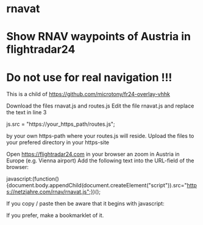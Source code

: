 # rnavat
# Show RNAV waypoints of Austria in flightradar24
# Do not use for real navigation !!!


This is a child of
https://github.com/microtony/fr24-overlay-vhhk


Download the files rnavat.js and routes.js
Edit the file rnavat.js and replace the text in line 3

js.src = "https://your_https_path/routes.js";

by your own https-path where your routes.js will reside.
Upload the files to your prefered directory in your https-site


Open https://flightradar24.com in your browser an zoom in Austria in Europe (e.g. Vienna airport)
Add the following text into the URL-field of the browser:

javascript:(function(){document.body.appendChild(document.createElement("script")).src="https://netzjahre.com/rnav/rnavat.js";})();

If you copy / paste then be aware that it begins with
javascript:


If you prefer, make a bookmarklet of it.
